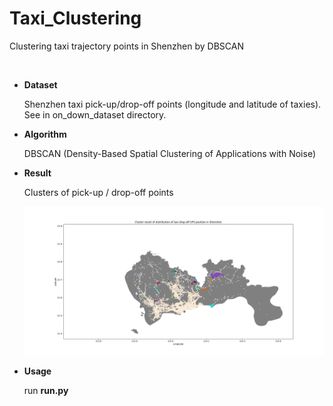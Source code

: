 # Taxi_Clustering
Clustering taxi trajectory points in Shenzhen by DBSCAN

&ensp;

- **Dataset**

  Shenzhen taxi pick-up/drop-off points (longitude and latitude of taxies). See in on_down_dataset directory.
  
- **Algorithm**

  DBSCAN (Density-Based Spatial Clustering of Applications with Noise)
  
- **Result**

  Clusters of pick-up / drop-off points
  
  
  ![result](https://github.com/fawks96/Taxi_Clustering/blob/master/Figure.png?raw=true)


- **Usage**

  run **run.py**

